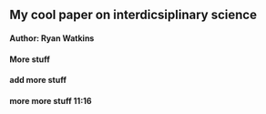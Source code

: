 ## My cool paper on interdicsiplinary science
#### Author: Ryan Watkins

#### More stuff
#### add more stuff
#### more more stuff 11:16
